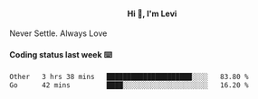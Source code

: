 <h4 style="text-align: center;">Hi 👋, I'm Levi</h4>  Never Settle. Always Love
<!---<img align="right" alt="Coding" width="300" src="https://i.pinimg.com/originals/81/17/8b/81178b47a8598f0c81c4799f2cdd4057.gif"></p> --->

#### Coding status last week ⌨️

<!--START_SECTION:waka-->

```txt
Other   3 hrs 38 mins   █████████████████████░░░░   83.80 %
Go      42 mins         ████░░░░░░░░░░░░░░░░░░░░░   16.20 %
```

<!--END_SECTION:waka-->
